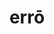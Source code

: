 ---
title: errō
meaning: to wander
ch: five
pos: verb
secondppstem: err
infend: āre
conjugation: first
derivative: erroneous
---